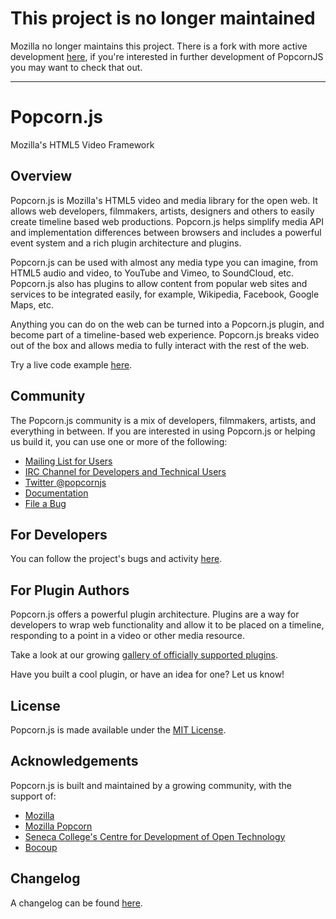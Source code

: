 This project is no longer maintained
====================================

Mozilla no longer maintains this project. There is a fork with more active development [here](https://github.com/menismu/popcorn-js), if you're interested in further development of PopcornJS you may want to check that out.

---

Popcorn.js
=============
Mozilla's HTML5 Video Framework


Overview
-------------
Popcorn.js is Mozilla's HTML5 video and media library for the open web.  It allows web developers, filmmakers, artists, designers and others to easily create timeline based web productions. Popcorn.js helps simplify media API and implementation differences between browsers and includes a powerful event system and a rich plugin architecture and plugins.

Popcorn.js can be used with almost any media type you can imagine, from HTML5 audio and video, to YouTube and Vimeo, to SoundCloud, etc.  Popcorn.js also has plugins to allow content from popular web sites and services to be integrated easily, for example, Wikipedia, Facebook, Google Maps, etc.

Anything you can do on the web can be turned into a Popcorn.js plugin, and become part of a timeline-based web experience.  Popcorn.js breaks video out of the box and allows media to fully interact with the rest of the web.

Try a live code example [here](http://jsfiddle.net/rwaldron/xhXE6/).

Community
-------------
The Popcorn.js community is a mix of developers, filmmakers, artists, and everything in between.  If you are interested in using Popcorn.js or helping us build it, you can use one or more of the following:

* [Mailing List for Users](https://mail.mozilla.org/listinfo/community-popcorn)
* [IRC Channel for Developers and Technical Users](irc://irc.mozilla.org/popcorn)
* [Twitter @popcornjs](https://twitter.com/#!/popcornjs)
* [Documentation](https://mozilla.github.io/popcorn-docs)
* [File a Bug](https://github.com/mozilla/popcorn-js/issues)


For Developers
-------------
You can follow the project's bugs and activity [here](https://github.com/mozilla/popcorn-js/issues).

For Plugin Authors
-------------
Popcorn.js offers a powerful plugin architecture. Plugins are a way for developers to wrap web functionality and allow it to be placed on a timeline, responding to a point in a video or other media resource.

Take a look at our growing [gallery of officially supported plugins](https://mozilla.github.io/popcorn-docs/plugins/).

Have you built a cool plugin, or have an idea for one? Let us know!


License
-------------
Popcorn.js is made available under the [MIT License](http://www.opensource.org/licenses/mit-license.php).


Acknowledgements
-------------
Popcorn.js is built and maintained by a growing community, with the support of:

* [Mozilla](https://www.mozilla.org/)
* [Mozilla Popcorn](https://mozillalabs.com/en-US/popcorn/)
* [Seneca College's Centre for Development of Open Technology](http://zenit.senecac.on.ca/wiki/index.php/Main_Page)
* [Bocoup](http://bocoup.com/)


Changelog
-------------
A changelog can be found [here](https://github.com/mozilla/popcorn-js/releases).
